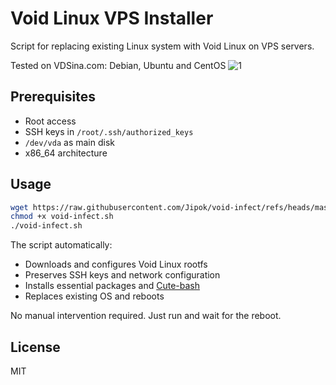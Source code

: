 # Void Linux VPS Installer

Script for replacing existing Linux system with Void Linux on VPS servers.

Tested on VDSina.com: Debian, Ubuntu and CentOS
![1](https://github.com/user-attachments/assets/8c52be10-cdc6-4401-9d5e-e3996882b8a6)

## Prerequisites
- Root access
- SSH keys in `/root/.ssh/authorized_keys` 
- `/dev/vda` as main disk
- x86_64 architecture

## Usage
```bash
wget https://raw.githubusercontent.com/Jipok/void-infect/refs/heads/master/void-infect.sh
chmod +x void-infect.sh
./void-infect.sh
```

The script automatically:
- Downloads and configures Void Linux rootfs
- Preserves SSH keys and network configuration
- Installs essential packages and [Cute-bash](https://github.com/Jipok/Cute-bash)
- Replaces existing OS and reboots

No manual intervention required. Just run and wait for the reboot.

## License
MIT

